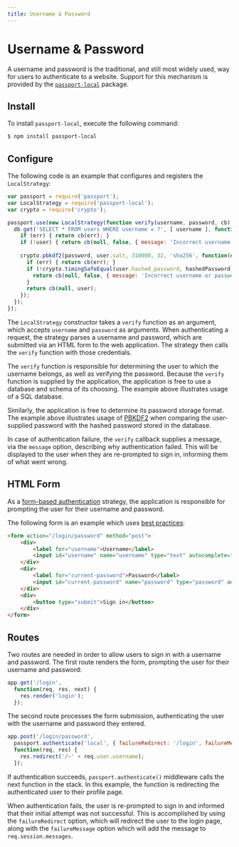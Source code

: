 ```yaml
---
title: Username & Password
---
```


# Username & Password

A username and password is the traditional, and still most widely used, way for
users to authenticate to a website.  Support for this mechanism is provided by
the [`passport-local`](https://www.passportjs.org/packages/passport-local/)
package.

## Install

To install `passport-local`, execute the following command:

```bash
$ npm install passport-local
```

## Configure

The following code is an example that configures and registers the
`LocalStrategy`:

```javascript
var passport = require('passport');
var LocalStrategy = require('passport-local');
var crypto = require('crypto');

passport.use(new LocalStrategy(function verify(username, password, cb) {
  db.get('SELECT * FROM users WHERE username = ?', [ username ], function(err, user) {
    if (err) { return cb(err); }
    if (!user) { return cb(null, false, { message: 'Incorrect username or password.' }); }
    
    crypto.pbkdf2(password, user.salt, 310000, 32, 'sha256', function(err, hashedPassword) {
      if (err) { return cb(err); }
      if (!crypto.timingSafeEqual(user.hashed_password, hashedPassword)) {
        return cb(null, false, { message: 'Incorrect username or password.' });
      }
      return cb(null, user);
    });
  });
});
```

The `LocalStrategy` constructor takes a `verify` function as an argument, which
accepts `username` and `password` as arguments.  When authenticating a request,
the strategy parses a username and password, which are submitted via an HTML
form to the web application.  The strategy then calls the `verify` function with
those credentials.

The `verify` function is responsible for determining the user to which the
username belongs, as well as verifying the password.  Because the `verify`
function is supplied by the application, the application is free to use a
database and schema of its choosing.  The example above illustrates usage of a
SQL database.

Similarly, the application is free to determine its password storage format.
The example above illustrates usage of [PBKDF2](https://datatracker.ietf.org/doc/html/rfc2898)
when comparing the user-supplied password with the hashed password stored in the
database.

In case of authentication failure, the `verify` callback supplies a message, via
the `message` option, describing why authentication failed.  This will be
displayed to the user when they are re-prompted to sign in, informing them of
what went wrong.

## HTML Form

As a [form-based authentication](/docs/form-based-authentication/) strategy, the
application is responsible for prompting the user for their username and
password.

The following form is an example which uses [best practices](https://web.dev/sign-in-form-best-practices/):

```html
<form action="/login/password" method="post">
    <div>
        <label for="username">Username</label>
        <input id="username" name="username" type="text" autocomplete="username" required />
    </div>
    <div>
        <label for="current-password">Password</label>
        <input id="current-password" name="password" type="password" autocomplete="current-password" required />
    </div>
    <div>
        <button type="submit">Sign in</button>
    </div>
</form>
```

## Routes

Two routes are needed in order to allow users to sign in with a username and
password.  The first route renders the form, prompting the user for their
username and password:

```javascript
app.get('/login',
  function(req, res, next) {
    res.render('login');
  });
```

The second route processes the form submission, authenticating the user with the
username and password they entered.

```javascript
app.post('/login/password',
  passport.authenticate('local', { failureRedirect: '/login', failureMessage: true }),
  function(req, res) {
    res.redirect('/~' + req.user.username);
  });
```

If authentication succeeds, `passport.authenticate()` middleware calls the next
function in the stack.  In this example, the function is redirecting the
authenticated user to their profile page.

When authentication fails, the user is re-prompted to sign in and informed that
their initial attempt was not successful.  This is accomplished by using the
`failureRedirect` option, which will redirect the user to the login page, along
with the `failureMessage` option which will add the message to
`req.session.messages`.

